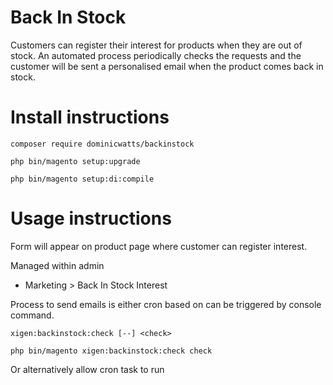 # Back In Stock # 

Customers can register their interest for products when they are out of stock. An automated process periodically checks the requests and the customer will be sent a personalised email when the product comes back in stock.

# Install instructions #

`composer require dominicwatts/backinstock`

`php bin/magento setup:upgrade`

`php bin/magento setup:di:compile`

# Usage instructions #

Form will appear on product page where customer can register interest.

Managed within admin
  -  Marketing > Back In Stock Interest

Process to send emails is either cron based on can be triggered by console command.

`xigen:backinstock:check [--] <check>`

`php bin/magento xigen:backinstock:check check`

Or alternatively allow cron task to run